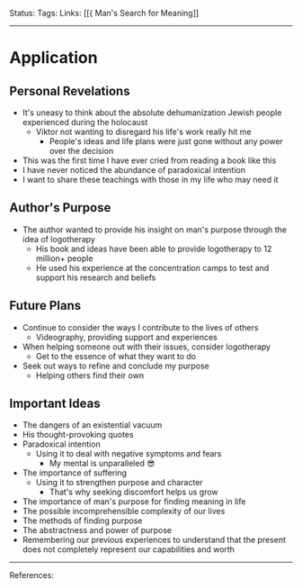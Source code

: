 Status:
Tags:
Links: [[{ Man's Search for Meaning]]
___
# Application
## Personal Revelations
- It's uneasy to think about the absolute dehumanization Jewish people experienced during the holocaust
	- Viktor not wanting to disregard his life's work really hit me
		- People's ideas and life plans were just gone without any power over the decision
- This was the first time I have ever cried from reading a book like this
- I have never noticed the abundance of paradoxical intention
- I want to share these teachings with those in my life who may need it
## Author's Purpose
- The author wanted to provide his insight on man's purpose through the idea of logotherapy
	- His book and ideas have been able to provide logotherapy to 12 million+ people
	- He used his experience at the concentration camps to test and support his research and beliefs
## Future Plans
- Continue to consider the ways I contribute to the lives of others
	- Videography, providing support and experiences
- When helping someone out with their issues, consider logotherapy
	- Get to the essence of what they want to do
- Seek out ways to refine and conclude my purpose
	- Helping others find their own
## Important Ideas
- The dangers of an existential vacuum
- His thought-provoking quotes
- Paradoxical intention
	- Using it to deal with negative symptoms and fears
		- My mental is unparalleled 😎
- The importance of suffering
	- Using it to strengthen purpose and character
		- That's why seeking discomfort helps us grow
- The importance of man's purpose for finding meaning in life
- The possible incomprehensible complexity of our lives
- The methods of finding purpose
- The abstractness and power of purpose
- Remembering our previous experiences to understand that the present does not completely represent our capabilities and worth
___
References: